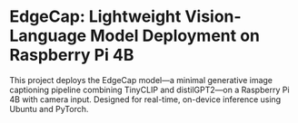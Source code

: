 # EdgeCap: Lightweight Vision-Language Model Deployment on Raspberry Pi 4B
This project deploys the EdgeCap model—a minimal generative image captioning pipeline combining TinyCLIP and distilGPT2—on a Raspberry Pi 4B with camera input. Designed for real-time, on-device inference using Ubuntu and PyTorch.
